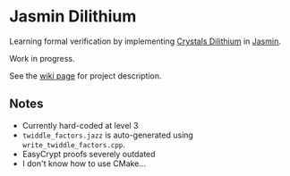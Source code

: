 # Jasmin Dilithium

Learning formal verification by implementing [Crystals Dilithium](https://pq-crystals.org/dilithium/) in [Jasmin](https://github.com/jasmin-lang/jasmin).

Work in progress.

See the [wiki page](https://github.com/ethanlee515/jasmin-dilithium/wiki) for project description.

## Notes

* Currently hard-coded at level 3
* `twiddle_factors.jazz` is auto-generated using `write_twiddle_factors.cpp`.
* EasyCrypt proofs severely outdated
* I don't know how to use CMake...
